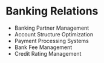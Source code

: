 # Banking Relations

- Banking Partner Management
- Account Structure Optimization
- Payment Processing Systems
- Bank Fee Management
- Credit Rating Management